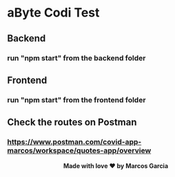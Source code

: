 # aByte Codi Test

## Backend<br/>
### run "npm start" from the <b>backend<b/> folder

## Frontend<br/>
### run "npm start" from the <b>frontend<b/> folder
  
## Check the routes on Postman  
### https://www.postman.com/covid-app-marcos/workspace/quotes-app/overview

<p align="center">Made with love ❤️ by <b><a src="https://github.com/yamgarcia">Marcos Garcia</a></b></p>
